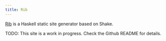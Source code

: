 ```yaml
---
title: Rib
---
```


[Rib](https://github.com/srid/rib) is a Haskell static site generator based on Shake.

TODO: This site is a work in progress. Check the Github README for details.

